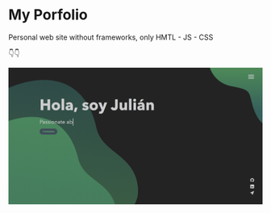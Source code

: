 # My Porfolio
Personal web site without frameworks, only HMTL - JS - CSS

👇👇


![alt text](https://raw.githubusercontent.com/jlopezvigna/porfolio/master/img/proyects/my-porfolio.png)
